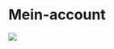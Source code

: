 # Mein-account
<a href="">
  <img src="https://visitcount.itsvg.in/api?id=ismailelghazi&label=%3F%3F&color=1&icon=1&pretty=false" />
</a>

